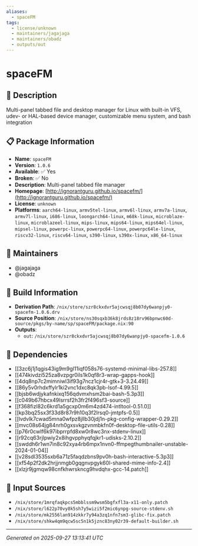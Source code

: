 ```yaml
---
aliases:
  - spaceFM
tags:
  - license/unknown
  - maintainers/jagajaga
  - maintainers/obadz
  - outputs/out
---
```


# spaceFM

## 📝 Description

Multi-panel tabbed file and desktop manager for Linux
with built-in VFS, udev- or HAL-based device manager,
customizable menu system, and bash integration


## 📋 Package Information

- **Name**: `spaceFM`
- **Version**: `1.0.6`
- **Available**: ✅ Yes
- **Broken**: ✅ No
- **Description**: Multi-panel tabbed file manager
- **Homepage**: [http://ignorantguru.github.io/spacefm/](http://ignorantguru.github.io/spacefm/)
- **License**: `unknown`
- **Platforms**: `aarch64-linux`, `armv5tel-linux`, `armv6l-linux`, `armv7a-linux`, `armv7l-linux`, `i686-linux`, `loongarch64-linux`, `m68k-linux`, `microblaze-linux`, `microblazeel-linux`, `mips-linux`, `mips64-linux`, `mips64el-linux`, `mipsel-linux`, `powerpc-linux`, `powerpc64-linux`, `powerpc64le-linux`, `riscv32-linux`, `riscv64-linux`, `s390-linux`, `s390x-linux`, `x86_64-linux`
## 👥 Maintainers

- @jagajaga
- @obadz


## 🔧 Build Information

- **Derivation Path**: `/nix/store/szr8ckxdvr5ajcwsqj8b07dy6wanpjy0-spacefm-1.0.6.drv`
- **Source Position**: `/nix/store/ns30sqxb36k8jrds8z18rv96bpnwc60d-source/pkgs/by-name/sp/spaceFM/package.nix:90`
- **Outputs**:
  - `out`:  `/nix/store/szr8ckxdvr5ajcwsqj8b07dy6wanpjy0-spacefm-1.0.6`

## 🔗 Dependencies

- [[3zc6j1j1qgis43ig9m9gl11iqf058s76-systemd-minimal-libs-257.8]]
- [[474kivdzi525za8vzpgr0ils1k0qf8r3-wrap-gapps-hook]]
- [[4dq8np7c2mimniwl3if93g7ncz1cjr4r-gtk+3-3.24.49]]
- [[86y5v0rhdxffylr1ki2vnc1dxc8qk3pb-lsof-4.99.5]]
- [[bjsb6wdjykafnkixq156qdvmxhsm2bai-bash-5.3p3]]
- [[c049b67hbcx49lsrrsf2h3fr2f496sf3-source]]
- [[f368fizl82c6krd1a5gcxp0m6m4zd474-intltool-0.51.0]]
- [[kp3bq25sx3f33d8r87r9h10q3f2lrsq0-jmtpfs-0.5]]
- [[lvdvlk7cwad5mna0wfpz8jllb30jdj1n-pkg-config-wrapper-0.29.2]]
- [[mvc08s64jg84nrh0gxsvkgzvnmbkfn0f-desktop-file-utils-0.28]]
- [[p76r0cwlf6k97ibprrpfd8xw0r8wc3nx-stdenv-linux]]
- [[r92cq63rjlpwiy2x8ihgvpphyqfqjkr1-udisks-2.10.2]]
- [[swddh6r1wn7in8c92xya4rb6mpx1nvn0-ffmpegthumbnailer-unstable-2024-01-04]]
- [[v28sdl3535sxb6a71z5faqdzbns9pv0h-bash-interactive-5.3p3]]
- [[xf54p2f2dk2hrjjnmgb0gqgnvpgyk60l-shared-mime-info-2.4]]
- [[xlzjr9jgmqw98cnfkhwrskncg9hvdqhx-gcc-14.patch]]

## 📁 Input Sources

- `/nix/store/1mrqfaqkpcs5mbblssm9wsm5bgfxfl3a-x11-only.patch`
- `/nix/store/l622p70vy8k5sh7y5wizi5f2mic6ynpg-source-stdenv.sh`
- `/nix/store/mk2556lan914zkkr7y94a3zq1nfn7sm3-glibc-fix.patch`
- `/nix/store/shkw4qm9qcw5sc5n1k5jznc83ny02r39-default-builder.sh`

---
*Generated on 2025-09-27 13:13:41 UTC*
